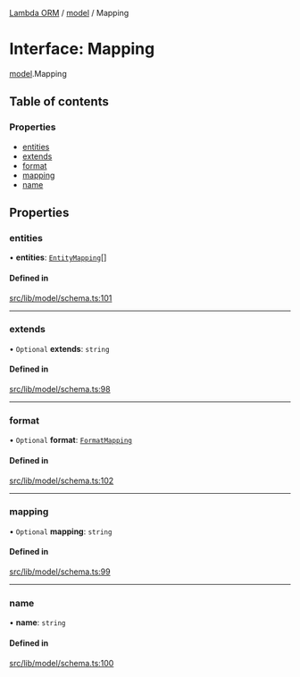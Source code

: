 [Lambda ORM](../README.md) / [model](../modules/model.md) / Mapping

# Interface: Mapping

[model](../modules/model.md).Mapping

## Table of contents

### Properties

- [entities](model.Mapping.md#entities)
- [extends](model.Mapping.md#extends)
- [format](model.Mapping.md#format)
- [mapping](model.Mapping.md#mapping)
- [name](model.Mapping.md#name)

## Properties

### entities

• **entities**: [`EntityMapping`](model.EntityMapping.md)[]

#### Defined in

[src/lib/model/schema.ts:101](https://github.com/FlavioLionelRita/lambdaorm/blob/15e828d/src/lib/model/schema.ts#L101)

___

### extends

• `Optional` **extends**: `string`

#### Defined in

[src/lib/model/schema.ts:98](https://github.com/FlavioLionelRita/lambdaorm/blob/15e828d/src/lib/model/schema.ts#L98)

___

### format

• `Optional` **format**: [`FormatMapping`](model.FormatMapping.md)

#### Defined in

[src/lib/model/schema.ts:102](https://github.com/FlavioLionelRita/lambdaorm/blob/15e828d/src/lib/model/schema.ts#L102)

___

### mapping

• `Optional` **mapping**: `string`

#### Defined in

[src/lib/model/schema.ts:99](https://github.com/FlavioLionelRita/lambdaorm/blob/15e828d/src/lib/model/schema.ts#L99)

___

### name

• **name**: `string`

#### Defined in

[src/lib/model/schema.ts:100](https://github.com/FlavioLionelRita/lambdaorm/blob/15e828d/src/lib/model/schema.ts#L100)
